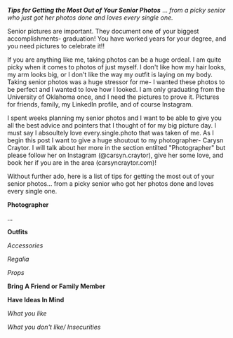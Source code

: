 ***Tips for Getting the Most Out of Your Senior Photos*** ... *from a picky senior who just got her photos done and loves every single one.*

Senior pictures are important. They document one of your biggest accomplishments- graduation! You have worked years for your degree, and you need pictures to celebrate it!!

If you are anything like me, taking photos can be a huge ordeal. I am quite picky when it comes to photos of just myself. I don't like how my hair looks, my arm looks big, or I don't like the way my outfit is laying on my body. Taking senior photos was a huge stressor for me- I wanted these photos to be perfect and I wanted to love how I looked. I am only graduating from the University of Oklahoma once, and I need the pictures to prove it. Pictures for friends, family, my LinkedIn profile, and of course Instagram. 

I spent weeks planning my senior photos and I want to be able to give you all the best advice and pointers that I thought of for my big picture day. I must say I absoultely love every.single.photo that was taken of me. As I begin this post I want to give a huge shoutout to my photographer- Carysn Craytor. I will talk about her more in the section entilted "Photographer" but please follow her on Instagram (@carsyn.craytor), give her some love, and book her if you are in the area (carsyncraytor.com)! 

Without further ado, here is a list of tips for getting the most out of your senior photos... from a picky senior who got her photos done and loves every single one. 

**Photographer**

... 

**Outfits**


*Accessories*

*Regalia*

*Props*


**Bring A Friend or Family Member**


**Have Ideas In Mind**

*What you like*

*What you don't like/ Insecurities*
